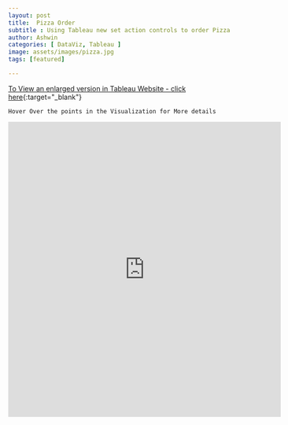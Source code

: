 ```yaml
---
layout: post
title:  Pizza Order
subtitle : Using Tableau new set action controls to order Pizza
author: Ashwin
categories: [ DataViz, Tableau ]
image: assets/images/pizza.jpg
tags: [featured]

---
```

[To View an enlarged version in Tableau Website - click here](https://public.tableau.com/profile/ashwin1496#!/vizhome/PizzaOrder/Dashboard){:target="_blank"}

```
Hover Over the points in the Visualization for More details 
```

<iframe seamless frameborder="0" src="https://public.tableau.com/profile/ashwin1496#!/vizhome/PizzaOrder/Dashboard&:showVizHome=no" width = '110%' height = '600'></iframe>
